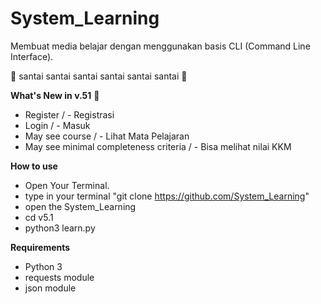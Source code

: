 # System_Learning
Membuat media belajar dengan menggunakan basis CLI (Command Line Interface).


🌴 santai santai santai santai santai santai 🌴

**What's New in v.51** 💫
- Register                                / - Registrasi
- Login                                   / - Masuk
- May see course                          / - Lihat Mata Pelajaran
- May see minimal completeness criteria   / - Bisa melihat nilai KKM

**How to use**
- Open Your Terminal.
- type in your terminal "git clone https://github.com/System_Learning"
- open the System_Learning
- cd v5.1
- python3 learn.py

**Requirements**
- Python 3
- requests module
- json module
